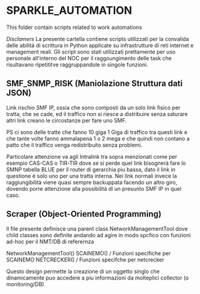 # SPARKLE_AUTOMATION
This folder contain scripts related to work automations

*Disclamers*
La presente cartella contiene scripts utilizzati per la convalida delle abilità di scrittura in Python applicate su infrastrutture di reti internet e management reali.
Gli script sono stati utilizzati prettamente per uso personale all'interno del NOC per il raggoungimento delle task che risultavano ripetititve raggruppandole in singole funzioni.

## SMF_SNMP_RISK (Maniolazione Struttura dati JSON)

Link rischio SMF IP, ossia che sono composti da un solo link fisico per tratta, che se cade, ed il traffico non si riesce a distribuire senza saturare altri link creano le circostanze per fare uno SMF.

PS ci sono delle tratte che fanno 10 giga 1 Giga di traffico tra questi link e che tante volte fanno ammalapena  1 o 2 mega e che quindi non contano a patto che il traffico venga redistribuito senza problemi.
 
Particolare attenzione va agli Intralink tra sopra menzionati come per esempio CAS-CAS o TIR-TIR dove se si perde quel link bisognerà fare lo SMNP tabella BLUE per il router di gerarchia piu bassa, dato il link in questione è solo uno per una tratta interna. 
Nei link normali invece la raggiungibilità viene quasi sempre backuppata facendo un altro giro, dovendo porre attenzione alla possibilità di un presunto SMF IP in quel caso.
 
## Scraper (Object-Oriented Programming)

Il file presente definisce una parent class NetworkManagementTool dove child classes sono definite andando ad agire in modo spcfico con funzioni ad-hoc per il NMT/DB di referernza

NetworkManagementTool()
  SCAINEMO()
  / Funzioni specifiche per SCAINEMO
  NETCRECKER()
  / Funzioni specifche per netcrecker

Questo design permette la creazione di un oggetto singlo che dinamicamente puo accedere a piu informazioni da molteplici collector (o monitoring/DB)
